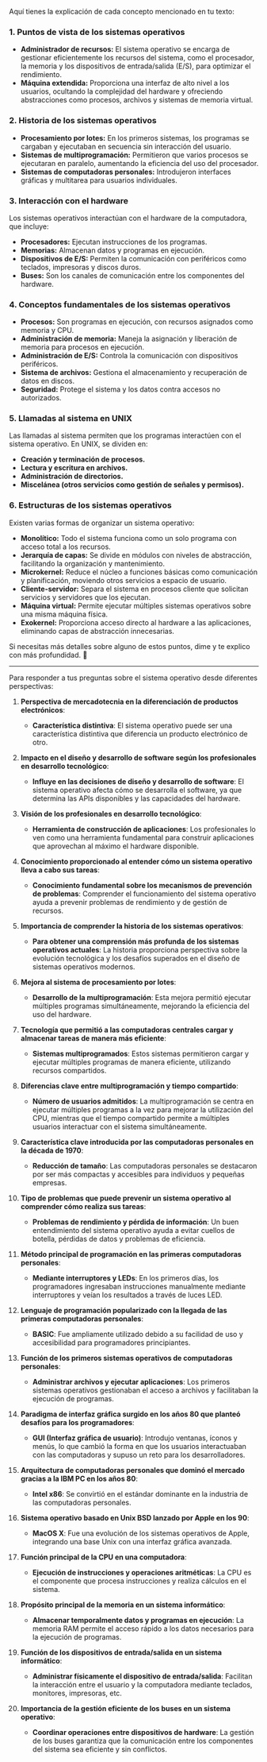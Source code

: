 Aquí tienes la explicación de cada concepto mencionado en tu texto:  

### **1. Puntos de vista de los sistemas operativos**  
- **Administrador de recursos:** El sistema operativo se encarga de gestionar eficientemente los recursos del sistema, como el procesador, la memoria y los dispositivos de entrada/salida (E/S), para optimizar el rendimiento.  
- **Máquina extendida:** Proporciona una interfaz de alto nivel a los usuarios, ocultando la complejidad del hardware y ofreciendo abstracciones como procesos, archivos y sistemas de memoria virtual.  

### **2. Historia de los sistemas operativos**  
- **Procesamiento por lotes:** En los primeros sistemas, los programas se cargaban y ejecutaban en secuencia sin interacción del usuario.  
- **Sistemas de multiprogramación:** Permitieron que varios procesos se ejecutaran en paralelo, aumentando la eficiencia del uso del procesador.  
- **Sistemas de computadoras personales:** Introdujeron interfaces gráficas y multitarea para usuarios individuales.  

### **3. Interacción con el hardware**  
Los sistemas operativos interactúan con el hardware de la computadora, que incluye:  
- **Procesadores:** Ejecutan instrucciones de los programas.  
- **Memorias:** Almacenan datos y programas en ejecución.  
- **Dispositivos de E/S:** Permiten la comunicación con periféricos como teclados, impresoras y discos duros.  
- **Buses:** Son los canales de comunicación entre los componentes del hardware.  

### **4. Conceptos fundamentales de los sistemas operativos**  
- **Procesos:** Son programas en ejecución, con recursos asignados como memoria y CPU.  
- **Administración de memoria:** Maneja la asignación y liberación de memoria para procesos en ejecución.  
- **Administración de E/S:** Controla la comunicación con dispositivos periféricos.  
- **Sistema de archivos:** Gestiona el almacenamiento y recuperación de datos en discos.  
- **Seguridad:** Protege el sistema y los datos contra accesos no autorizados.  

### **5. Llamadas al sistema en UNIX**  
Las llamadas al sistema permiten que los programas interactúen con el sistema operativo. En UNIX, se dividen en:  
- **Creación y terminación de procesos.**  
- **Lectura y escritura en archivos.**  
- **Administración de directorios.**  
- **Miscelánea (otros servicios como gestión de señales y permisos).**  

### **6. Estructuras de los sistemas operativos**  
Existen varias formas de organizar un sistema operativo:  
- **Monolítico:** Todo el sistema funciona como un solo programa con acceso total a los recursos.  
- **Jerarquía de capas:** Se divide en módulos con niveles de abstracción, facilitando la organización y mantenimiento.  
- **Microkernel:** Reduce el núcleo a funciones básicas como comunicación y planificación, moviendo otros servicios a espacio de usuario.  
- **Cliente-servidor:** Separa el sistema en procesos cliente que solicitan servicios y servidores que los ejecutan.  
- **Máquina virtual:** Permite ejecutar múltiples sistemas operativos sobre una misma máquina física.  
- **Exokernel:** Proporciona acceso directo al hardware a las aplicaciones, eliminando capas de abstracción innecesarias.  

Si necesitas más detalles sobre alguno de estos puntos, dime y te explico con más profundidad. 🚀
_______________________________________________________________________________________________

Para responder a tus preguntas sobre el sistema operativo desde diferentes perspectivas:

1. **Perspectiva de mercadotecnia en la diferenciación de productos electrónicos**:
   - **Característica distintiva**: El sistema operativo puede ser una característica distintiva que diferencia un producto electrónico de otro.
   
2. **Impacto en el diseño y desarrollo de software según los profesionales en desarrollo tecnológico**:
   - **Influye en las decisiones de diseño y desarrollo de software**: El sistema operativo afecta cómo se desarrolla el software, ya que determina las APIs disponibles y las capacidades del hardware.

3. **Visión de los profesionales en desarrollo tecnológico**:
   - **Herramienta de construcción de aplicaciones**: Los profesionales lo ven como una herramienta fundamental para construir aplicaciones que aprovechan al máximo el hardware disponible.

4. **Conocimiento proporcionado al entender cómo un sistema operativo lleva a cabo sus tareas**:
   - **Conocimiento fundamental sobre los mecanismos de prevención de problemas**: Comprender el funcionamiento del sistema operativo ayuda a prevenir problemas de rendimiento y de gestión de recursos.

5. **Importancia de comprender la historia de los sistemas operativos**:
   - **Para obtener una comprensión más profunda de los sistemas operativos actuales**: La historia proporciona perspectiva sobre la evolución tecnológica y los desafíos superados en el diseño de sistemas operativos modernos.

6. **Mejora al sistema de procesamiento por lotes**:
   - **Desarrollo de la multiprogramación**: Esta mejora permitió ejecutar múltiples programas simultáneamente, mejorando la eficiencia del uso del hardware.

7. **Tecnología que permitió a las computadoras centrales cargar y almacenar tareas de manera más eficiente**:
   - **Sistemas multiprogramados**: Estos sistemas permitieron cargar y ejecutar múltiples programas de manera eficiente, utilizando recursos compartidos.

8. **Diferencias clave entre multiprogramación y tiempo compartido**:
   - **Número de usuarios admitidos**: La multiprogramación se centra en ejecutar múltiples programas a la vez para mejorar la utilización del CPU, mientras que el tiempo compartido permite a múltiples usuarios interactuar con el sistema simultáneamente.

9. **Característica clave introducida por las computadoras personales en la década de 1970**:  
   - **Reducción de tamaño**: Las computadoras personales se destacaron por ser más compactas y accesibles para individuos y pequeñas empresas.  

10. **Tipo de problemas que puede prevenir un sistema operativo al comprender cómo realiza sus tareas**:  
    - **Problemas de rendimiento y pérdida de información**: Un buen entendimiento del sistema operativo ayuda a evitar cuellos de botella, pérdidas de datos y problemas de eficiencia.  

11. **Método principal de programación en las primeras computadoras personales**:  
    - **Mediante interruptores y LEDs**: En los primeros días, los programadores ingresaban instrucciones manualmente mediante interruptores y veían los resultados a través de luces LED.  

12. **Lenguaje de programación popularizado con la llegada de las primeras computadoras personales**:  
    - **BASIC**: Fue ampliamente utilizado debido a su facilidad de uso y accesibilidad para programadores principiantes.  

13. **Función de los primeros sistemas operativos de computadoras personales**:  
    - **Administrar archivos y ejecutar aplicaciones**: Los primeros sistemas operativos gestionaban el acceso a archivos y facilitaban la ejecución de programas.  

14. **Paradigma de interfaz gráfica surgido en los años 80 que planteó desafíos para los programadores**:  
    - **GUI (Interfaz gráfica de usuario)**: Introdujo ventanas, íconos y menús, lo que cambió la forma en que los usuarios interactuaban con las computadoras y supuso un reto para los desarrolladores.  

15. **Arquitectura de computadoras personales que dominó el mercado gracias a la IBM PC en los años 80**:  
    - **Intel x86**: Se convirtió en el estándar dominante en la industria de las computadoras personales.  

16. **Sistema operativo basado en Unix BSD lanzado por Apple en los 90**:  
    - **MacOS X**: Fue una evolución de los sistemas operativos de Apple, integrando una base Unix con una interfaz gráfica avanzada.  

17. **Función principal de la CPU en una computadora**:  
    - **Ejecución de instrucciones y operaciones aritméticas**: La CPU es el componente que procesa instrucciones y realiza cálculos en el sistema.  

18. **Propósito principal de la memoria en un sistema informático**:  
    - **Almacenar temporalmente datos y programas en ejecución**: La memoria RAM permite el acceso rápido a los datos necesarios para la ejecución de programas.  

19. **Función de los dispositivos de entrada/salida en un sistema informático**:  
    - **Administrar físicamente el dispositivo de entrada/salida**: Facilitan la interacción entre el usuario y la computadora mediante teclados, monitores, impresoras, etc.  

20. **Importancia de la gestión eficiente de los buses en un sistema operativo**:  
    - **Coordinar operaciones entre dispositivos de hardware**: La gestión de los buses garantiza que la comunicación entre los componentes del sistema sea eficiente y sin conflictos.  

